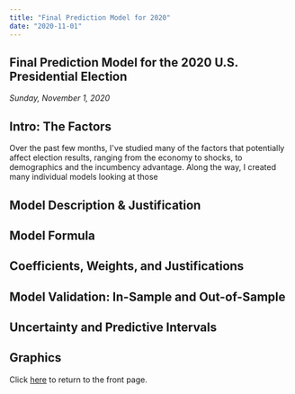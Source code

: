 ```yaml
---
title: "Final Prediction Model for 2020"
date: "2020-11-01"
---
```


## Final Prediction Model for the 2020 U.S. Presidential Election
*Sunday, November 1, 2020*

## Intro: The Factors
Over the past few months, I've studied many of the factors that potentially affect election results, ranging from the economy to shocks, to demographics and the incumbency advantage. Along the way, I created many individual models looking at those 

## Model Description & Justification

## Model Formula

## Coefficients, Weights, and Justifications

## Model Validation: In-Sample and Out-of-Sample

## Uncertainty and Predictive Intervals

## Graphics

Click [here](https://yanxifang.github.io/Gov-1347) to return to the front page.

